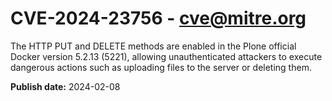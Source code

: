 # CVE-2024-23756 - cve@mitre.org

The HTTP PUT and DELETE methods are enabled in the Plone official Docker version 5.2.13 (5221), allowing unauthenticated attackers to execute dangerous actions such as uploading files to the server or deleting them.

**Publish date:** 2024-02-08
